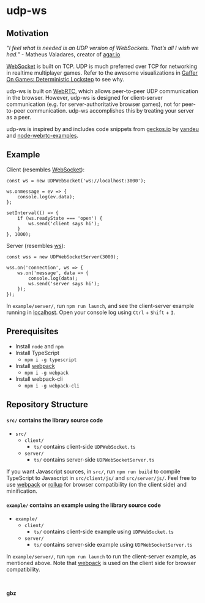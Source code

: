 # udp-ws

## Motivation

<em>“I feel what is needed is an UDP version of WebSockets. That’s all I wish we had.”</em> - Matheus Valadares, creator of [agar.io](https://agar.io/)

[WebSocket](https://developer.mozilla.org/en-US/docs/Web/API/WebSocket) is built on TCP. UDP is much preferred over TCP for networking in realtime multiplayer games. Refer to the awesome visualizations in [Gaffer On Games: Deterministic Lockstep](https://gafferongames.com/post/deterministic_lockstep/) to see why.

udp-ws is built on [WebRTC](https://webrtc.org/), which allows peer-to-peer UDP communication in the browser. However, udp-ws is designed for client-server communication (e.g. for server-authoritative browser games), not for peer-to-peer communication. udp-ws accomplishes this by treating your server as a peer.

udp-ws is inspired by and includes code snippets from [geckos.io](https://github.com/geckosio/geckos.io) by [yandeu](https://github.com/yandeu) and [node-webrtc-examples](https://github.com/node-webrtc/node-webrtc-examples).

## Example

Client (resembles [WebSocket](https://developer.mozilla.org/en-US/docs/Web/API/WebSocket)):
```
const ws = new UDPWebSocket('ws://localhost:3000');

ws.onmessage = ev => {
    console.log(ev.data);
};

setInterval(() => {
    if (ws.readyState === 'open') {
        ws.send('client says hi');
    }
}, 1000);
```

Server (resembles [ws](https://www.npmjs.com/package/ws)):
```
const wss = new UDPWebSocketServer(3000);

wss.on('connection', ws => {
    ws.on('message', data => {
        console.log(data);
        ws.send('server says hi');
    });
});
```

In `example/server/`, run `npm run launch`, and see the client-server example running in [localhost](http://localhost/). Open your console log using `Ctrl` + `Shift` + `I`.

## Prerequisites

- Install `node` and `npm`
- Install TypeScript
    - `npm i -g typescript`
- Install [webpack](https://webpack.js.org/)
    - `npm i -g webpack`
- Install webpack-cli
    - `npm i -g webpack-cli`

## Repository Structure

#### `src/` contains the library source code
- `src/`
  - `client/`
    - `ts/` contains client-side `UDPWebSocket.ts`
  - `server/`
    - `ts/` contains server-side `UDPWebSocketServer.ts`

If you want Javascript sources, in `src/`, run `npm run build` to compile TypeScript to Javascript in `src/client/js/` and `src/server/js/`. Feel free to use [webpack](https://webpack.js.org/) or [rollup](https://rollupjs.org/guide/en/) for browser compatibility (on the client side) and minification.

#### `example/` contains an example using the library source code
- `example/`
  - `client/`
    - `ts/` contains client-side example using `UDPWebSocket.ts`
  - `server/`
    - `ts/` contains server-side example using `UDPWebSocketServer.ts`

In `example/server/`, run `npm run launch` to run the client-server example, as mentioned above. Note that [webpack](https://webpack.js.org/) is used on the client side for browser compatibility.

<br>

**gbz**
